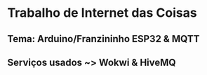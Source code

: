 # Trabalho de Internet das Coisas
## Tema: Arduino/Franzininho ESP32 & MQTT

## Serviços usados ~> Wokwi & HiveMQ
